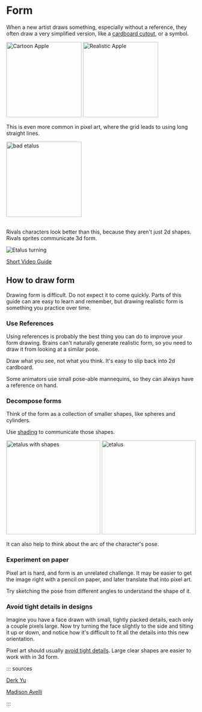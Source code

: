 # Form

When a new artist draws something, especially without a reference, they often draw a very simplified version, like a
[cardboard cutout](http://derekyu.com/makegames/pixelart2.html#tip-alt:~:text=THE%20PROBLEM%3A%20CARDBOARD%20DESIGNS),
or a symbol.

<img src="https://images.squarespace-cdn.com/content/v1/54b1c248e4b0c108166821e2/1421640873646-8B4CYI9GKOP1S27R3QHO/ke17ZwdGBToddI8pDm48kCCc_WoUrSzh-S8VMK3Cp1VZw-zPPgdn4jUwVcJE1ZvWQUxwkmyExglNqGp0IvTJZamWLI2zvYWH8K3-s_4yszcp2ryTI0HqTOaaUohrI8PIhVsM69mXoL3ea3hqhbcA1XsLdTj0ZAvF4aGeR1Tn5FYKMshLAGzx4R3EDFOm1kBS/image-asset.jpeg" width="200" alt="Cartoon Apple">
<img src="https://images.squarespace-cdn.com/content/v1/54b1c248e4b0c108166821e2/1421640890607-EVYLA5YLEER5GWK1K69W/ke17ZwdGBToddI8pDm48kKA6pJ4ETxA3d6nND23Jopt7gQa3H78H3Y0txjaiv_0fDoOvxcdMmMKkDsyUqMSsMWxHk725yiiHCCLfrh8O1z5QHyNOqBUUEtDDsRWrJLTmv1ihXzK27xJYOPbUG3fJT8NnM5nKeLuWMzZnVuvmtaxMk74BdBx-c_oVihRUCCOc/image-asset.jpeg" width="200" alt="Realistic Apple">

This is even more common in pixel art, where the grid leads to using long straight lines.

<img src="https://i.gyazo.com/641803dad56052ccd787699d83254d90.png" height=200 alt="bad etalus">

\
Rivals characters look better than this, because they aren't just 2d shapes. Rivals sprites communicate 3d form.

<img src="https://i.gyazo.com/eda5e299e2167f691593bde4c57d9ab8.png" alt="Etalus turning">

[Short Video Guide](https://youtu.be/7An0jukOkCI?t=6)

## How to draw form

Drawing form is difficult. Do not expect it to come quickly. Parts of this guide can are easy to learn and remember,
but drawing realistic form is something you practice over time.

### Use References

Using references is probably the best thing you can do to improve your form drawing. Brains can't naturally generate
realistic form, so you need to draw it from looking at a similar pose.

Draw what you see, not what you think. It's easy to slip back into 2d cardboard.

Some animators use small pose-able mannequins, so they can always have a reference on hand.

### Decompose forms

Think of the form as a collection of smaller shapes, like spheres and cylinders.

Use [shading](shading.md) to communicate those shapes.

<img src="https://i.gyazo.com/953b858db08e76b93d64f221c492b7a4.png" height=250 alt="etalus with shapes">
<img src="https://i.gyazo.com/82b3ac88d888d92015429d41d50f12b7.png" height=250 alt="etalus">

It can also help to think about the arc of the character's pose.

<cimg src="https://cdna.artstation.com/p/assets/images/images/006/814/892/large/madison-avelli-avelli-madison-2g-art2-o-1707.jpg?1501471822" height=250 caption="pose arcs - by Madison Avelli" />

### Experiment on paper

Pixel art is hard, and form is an unrelated challenge. It may be easier to get the image right with a pencil on paper,
and later translate that into pixel art.

Try sketching the pose from different angles to understand the shape of it.

### Avoid tight details in designs

Imagine you have a face drawn with small, tightly packed details, each only a couple pixels large. Now try turning the
face slightly to the side and tilting it up or down, and notice how it's difficult to fit all the details into this new orientation.

Pixel art should usually [avoid tight details](simplification.md). Large clear shapes are easier to
work with in 3d form.

::: sources

[Derk Yu](http://derekyu.com/makegames/pixelart2.html)

[Madison Avelli](https://madison_avelli.artstation.com/projects/K5JZR)

:::
